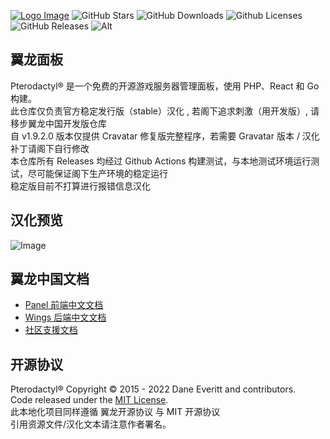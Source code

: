 [![Logo Image](https://api.pterodactyl.top/logos/new/pterodactyl_china_logo.png)](https://pterodactyl.top)
![GitHub Stars](https://img.shields.io/github/stars/pterodactyl-china/pterodactyl-china-stable?style=for-the-badge&logo=appveyor)
![GitHub Downloads](https://img.shields.io/github/downloads/pterodactyl-china/pterodactyl-china-stable/total?style=for-the-badge)
![Github Licenses](https://img.shields.io/github/license/pterodactyl-china/pterodactyl-china-stable?style=for-the-badge&logo=appveyor)
![GitHub Releases](https://img.shields.io/github/v/release/pterodactyl-china/pterodactyl-china-stable?style=for-the-badge&logo=appveyor)
![Alt](https://repobeats.axiom.co/api/embed/615faae51b6b9bba0b18371e4a7efce2b0c0d115.svg "Repobeats analytics image")


## 翼龙面板
Pterodactyl® 是一个免费的开源游戏服务器管理面板，使用 PHP、React 和 Go 构建。  
此仓库仅负责官方稳定发行版（stable）汉化 , 若阁下追求刺激（用开发版）, 请移步翼龙中国开发版仓库  
自 v1.9.2.0 版本仅提供 Cravatar 修复版完整程序，若需要 Gravatar 版本 / 汉化补丁请阁下自行修改    
本仓库所有 Releases 均经过 Github Actions 构建测试，与本地测试环境运行测试，尽可能保证阁下生产环境的稳定运行  
稳定版目前不打算进行报错信息汉化  

## 汉化预览
![Image](https://s1.ax1x.com/2022/06/28/jZbYXd.jpg)  

## 翼龙中国文档
* [Panel 前端中文文档](https://pterodactyl.top/panel/1.0/getting_started.html)
* [Wings 后端中文文档](https://pterodactyl.top/wings/1.0/installing.html)
* [社区支援文档](https://pterodactyl.io/community/about.html)

## 开源协议
Pterodactyl® Copyright © 2015 - 2022 Dane Everitt and contributors.  
Code released under the [MIT License](./LICENSE.md).  
此本地化项目同样遵循 翼龙开源协议 与 MIT 开源协议   
引用资源文件/汉化文本请注意作者署名。  
